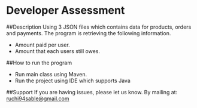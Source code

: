 # Developer Assessment

##Description
Using 3 JSON files which contains data for products, orders and payments. The program is retrieving the following information.
- Amount paid per user.
- Amount that each users still owes.

##How to run the program
- Run main class using Maven.
- Run the project using IDE which supports Java

##Support
If you are having issues, please let us know.
By mailing at: ruchi94sable@gmail.com
